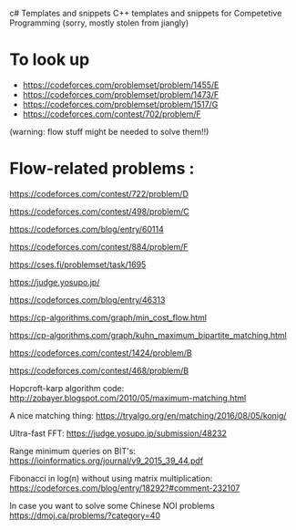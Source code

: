 c# Templates and snippets
C++ templates and snippets for Competetive Programming (sorry, mostly stolen from jiangly)

# To look up
 - https://codeforces.com/problemset/problem/1455/E
 - https://codeforces.com/problemset/problem/1473/F
 - https://codeforces.com/problemset/problem/1517/G
 - https://codeforces.com/contest/702/problem/F

(warning: flow stuff might be needed to solve them!!)


# Flow-related problems :

https://codeforces.com/contest/722/problem/D

https://codeforces.com/contest/498/problem/C

https://codeforces.com/blog/entry/60114

https://codeforces.com/contest/884/problem/F

https://cses.fi/problemset/task/1695

https://judge.yosupo.jp/

https://codeforces.com/blog/entry/46313

https://cp-algorithms.com/graph/min_cost_flow.html

https://cp-algorithms.com/graph/kuhn_maximum_bipartite_matching.html

https://codeforces.com/contest/1424/problem/B

https://codeforces.com/contest/468/problem/B

Hopcroft-karp algorithm code: http://zobayer.blogspot.com/2010/05/maximum-matching.html


A nice matching thing: https://tryalgo.org/en/matching/2016/08/05/konig/



Ultra-fast FFT: https://judge.yosupo.jp/submission/48232


Range minimum queries on BIT's: https://ioinformatics.org/journal/v9_2015_39_44.pdf

Fibonacci in log(n) without using matrix multiplication: https://codeforces.com/blog/entry/18292?#comment-232107


In case you want to solve some Chinese NOI problems https://dmoj.ca/problems/?category=40
